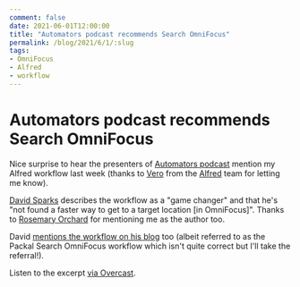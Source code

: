 ```yaml
---
comment: false
date: 2021-06-01T12:00:00
title: "Automators podcast recommends Search OmniFocus"
permalink: /blog/2021/6/1/:slug
tags:
- OmniFocus
- Alfred
- workflow
---
```


# Automators podcast recommends Search OmniFocus

Nice surprise to hear the presenters of [Automators podcast](https://www.relay.fm/automators) mention my Alfred workflow last week (thanks to [Vero](https://twitter.com/vero) from the [Alfred](https://twitter.com/alfredapp) team for letting me know).

[David Sparks](https://mobile.twitter.com/MacSparky) describes the workflow as a "game changer" and that he's "not found a faster way to get to a target location [in OmniFocus]". Thanks to [Rosemary Orchard](https://mobile.twitter.com/rosemaryorchard) for mentioning me as the author too.

David [mentions the workflow on his blog](https://www.macsparky.com/blog/2021/3/packal-alfred-omnifocus-scripts) too (albeit referred to as the Packal Search OmniFocus workflow which isn't quite correct but I'll take the referral!).

Listen to the excerpt [via Overcast](https://overcast.fm/+NvaJxIiAg/1:20:37).